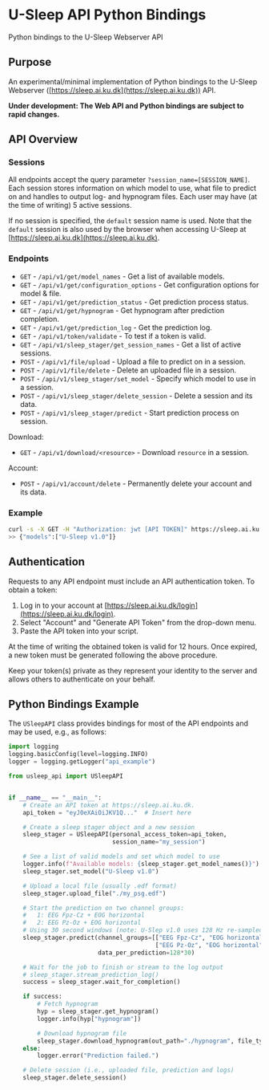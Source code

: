 # U-Sleep API Python Bindings
Python bindings to the U-Sleep Webserver API


## Purpose
An experimental/minimal implementation of Python bindings to the U-Sleep Webserver ([https://sleep.ai.ku.dk](https://sleep.ai.ku.dk)) API.

**Under development: The Web API and Python bindings are subject to rapid changes.**

## API Overview

### Sessions

All endpoints accept the query parameter `?session_name=[SESSION_NAME]`. Each session stores information on which model to use, what file to predict on and handles to output log- and hypnogram files.
Each user may have (at the time of writing) 5 active sessions.

If no session is specified, the `default` session name is used. Note that the `default` session is also used by the browser when accessing U-Sleep at [https://sleep.ai.ku.dk](https://sleep.ai.ku.dk).

### Endpoints

- `GET` - `/api/v1/get/model_names` - Get a list of available models.
- `GET` - `/api/v1/get/configuration_options` - Get configuration options for model & file.
- `GET` - `/api/v1/get/prediction_status` - Get prediction process status.
- `GET` - `/api/v1/get/hypnogram` - Get hypnogram after prediction completion.
- `GET` - `/api/v1/get/prediction_log` - Get the prediction log.
- `GET` - `/api/v1/token/validate` - To test if a token is valid.
- `GET` - `/api/v1/sleep_stager/get_session_names` - Get a list of active sessions.
- `POST` - `/api/v1/file/upload` - Upload a file to predict on in a session.
- `POST` - `/api/v1/file/delete` - Delete an uploaded file in a session.
- `POST` - `/api/v1/sleep_stager/set_model` - Specify which model to use in a session.
- `POST` - `/api/v1/sleep_stager/delete_session` - Delete a session and its data.
- `POST` - `/api/v1/sleep_stager/predict` - Start prediction process on session.

Download:

- `GET` - `/api/v1/download/<resource>` - Download `resource` in a session.

Account:

- `POST` - `/api/v1/account/delete` - Permanently delete your account and its data. 

### Example

```bash
curl -s -X GET -H "Authorization: jwt [API TOKEN]" https://sleep.ai.ku.dk/api/v1/get/model_names
>> {"models":["U-Sleep v1.0"]}
```


## Authentication
Requests to any API endpoint must include an API authentication token. To obtain a token:

1. Log in to your account at [https://sleep.ai.ku.dk/login](https://sleep.ai.ku.dk/login).
2. Select "Account" and "Generate API Token" from the drop-down menu.
3. Paste the API token into your script.

At the time of writing the obtained token is valid for 12 hours. Once expired, a new token must be generated following the above procedure.

Keep your token(s) private as they represent your identity to the server and allows others to authenticate on your behalf.

## Python Bindings Example

The `USleepAPI` class provides bindings for most of the API endpoints and may be used, e.g., as follows:

```python
import logging
logging.basicConfig(level=logging.INFO)
logger = logging.getLogger("api_example")

from usleep_api import USleepAPI


if __name__ == "__main__":
    # Create an API token at https://sleep.ai.ku.dk.
    api_token = "eyJ0eXAiOiJKV1Q..."  # Insert here

    # Create a sleep stager object and a new session
    sleep_stager = USleepAPI(personal_access_token=api_token,
                             session_name="my_session")

    # See a list of valid models and set which model to use
    logger.info(f"Available models: {sleep_stager.get_model_names()}")
    sleep_stager.set_model("U-Sleep v1.0")

    # Upload a local file (usually .edf format)
    sleep_stager.upload_file("./my_psg.edf")

    # Start the prediction on two channel groups:
    #   1: EEG Fpz-Cz + EOG horizontal
    #   2: EEG Pz-Oz + EOG horizontal
    # Using 30 second windows (note: U-Slep v1.0 uses 128 Hz re-sampled signals)
    sleep_stager.predict(channel_groups=[["EEG Fpz-Cz", "EOG horizontal"],
                                         ["EEG Pz-Oz", "EOG horizontal"]],
                         data_per_prediction=128*30)

    # Wait for the job to finish or stream to the log output
    # sleep_stager.stream_prediction_log()
    success = sleep_stager.wait_for_completion()

    if success:
        # Fetch hypnogram
        hyp = sleep_stager.get_hypnogram()
        logger.info(hyp["hypnogram"])

        # Download hypnogram file
        sleep_stager.download_hypnogram(out_path="./hypnogram", file_type="tsv")
    else:
        logger.error("Prediction failed.")

    # Delete session (i.e., uploaded file, prediction and logs)
    sleep_stager.delete_session()
```